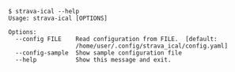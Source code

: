     $ strava-ical --help
    Usage: strava-ical [OPTIONS]
    
    Options:
      --config FILE    Read configuration from FILE.  [default:
                       /home/user/.config/strava_ical/config.yaml]
      --config-sample  Show sample configuration file
      --help           Show this message and exit.
